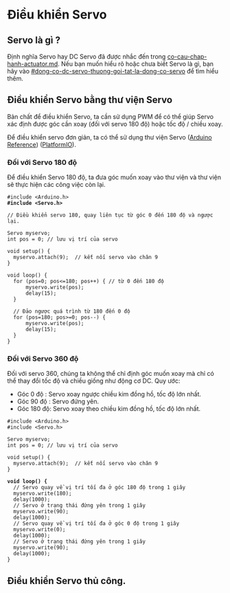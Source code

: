 # Điều khiển Servo

## Servo là gì ?

Định nghĩa Servo hay DC Servo đã được nhắc đến trong [co-cau-chap-hanh-actuator.md](../../../co-cau-chap-hanh-actuator.md "mention"). Nếu bạn muốn hiểu rõ hoặc chưa biết Servo là gì, bạn hãy vào [#dong-co-dc-servo-thuong-goi-tat-la-dong-co-servo](../../../co-cau-chap-hanh-actuator.md#dong-co-dc-servo-thuong-goi-tat-la-dong-co-servo "mention") để tìm hiểu thêm.

## Điều khiển Servo bằng thư viện Servo

Bản chất để điều khiển Servo, ta cần sử dụng PWM để có thể giúp Servo xác định được góc cần xoay (đối với servo 180 độ) hoặc tốc độ / chiều xoay.

Để điều khiển servo đơn giản, ta có thể sử dụng thư viện Servo ([Arduino Reference](https://www.arduino.cc/reference/en/libraries/servo/?utm\_source=platformio\&utm\_medium=piohome)) ([PlatformIO](https://registry.platformio.org/libraries/arduino-libraries/Servo)).

### Đối với Servo 180 độ

Để điều khiển Servo 180 độ, ta đưa góc muốn xoay vào thư viện và thư viện sẽ thực hiện các công việc còn lại.

<pre class="language-cpp"><code class="lang-cpp">#include &#x3C;Arduino.h>
<strong>#include &#x3C;Servo.h>
</strong>
// Điều khiển servo 180, quay liên tục từ góc 0 đến 180 độ và ngược lại.

Servo myservo;
int pos = 0; // lưu vị trí của servo

void setup() {
  myservo.attach(9);  // kết nối servo vào chân 9
}

void loop() {
  for (pos=0; pos&#x3C;=180; pos++) { // từ 0 đến 180 độ
      myservo.write(pos);
      delay(15);
  }

  // Đảo ngược quá trình từ 180 đến 0 độ
  for (pos=180; pos>=0; pos--) {
      myservo.write(pos);
      delay(15);
  }
}
</code></pre>

### Đối với Servo 360 độ

Đối với servo 360, chúng ta không thể chỉ định góc muốn xoay mà chỉ có thể thay đổi tốc độ và chiều giống như động cơ DC. Quy ước:

* Góc 0 độ : Servo xoay ngược chiều kim đồng hồ, tốc độ lớn nhất.
* Góc 90 độ : Servo đứng yên.
* Góc 180 độ: Servo xoay theo chiều kim đồng hồ, tốc độ lớn nhất.

<pre class="language-cpp"><code class="lang-cpp">#include &#x3C;Arduino.h>
#include &#x3C;Servo.h>

Servo myservo;
int pos = 0; // lưu vị trí của servo

void setup() {
  myservo.attach(9);  // kết nối servo vào chân 9
}
<strong>
</strong><strong>void loop() {
</strong>  // Servo quay về vị trí tối đa ở góc 180 độ trong 1 giây
  myservo.write(180);
  delay(1000);
  // Servo ở trạng thái đứng yên trong 1 giây
  myservo.write(90);
  delay(1000);
  // Servo quay về vị trí tối đa ở góc 0 độ trong 1 giây
  myservo.write(0);
  delay(1000);
  // Servo ở trạng thái đứng yên trong 1 giây
  myservo.write(90);
  delay(1000);
}
</code></pre>

## Điều khiển Servo thủ công.

